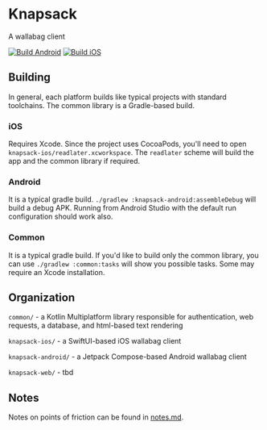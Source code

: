# Knapsack

A wallabag client

[![Build Android](https://github.com/jzbrooks/Knapsack/actions/workflows/ci-android.yml/badge.svg)](https://github.com/jzbrooks/Knapsack/actions/workflows/ci-android.yml)
[![Build iOS](https://github.com/jzbrooks/Knapsack/actions/workflows/ci-ios.yml/badge.svg)](https://github.com/jzbrooks/Knapsack/actions/workflows/ci-ios.yml)

## Building
In general, each platform builds like typical projects with standard toolchains. The common library is a Gradle-based build.

### iOS
Requires Xcode. Since the project uses CocoaPods, you'll need to open `knapsack-ios/readlater.xcworkspace`. The `readlater` scheme will build the app and the common library if required.

### Android
It is a typical gradle build. `./gradlew :knapsack-android:assembleDebug` will build a debug APK. Running from Android Studio with the default run configuration should work also.

### Common
It is a typical gradle build. If you'd like to build only the common library, you can use `./gradlew :common:tasks` will show you possible tasks. Some may require an Xcode installation.

## Organization

`common/` - a Kotlin Multiplatform library responsible for authentication, web requests, a database, and html-based text rendering

`knapsack-ios/` - a SwiftUI-based iOS wallabag client

`knapsack-android/` - a Jetpack Compose-based Android wallabag client

`knapsack-web/` - tbd

## Notes
Notes on points of friction can be found in [notes.md](notes.md).